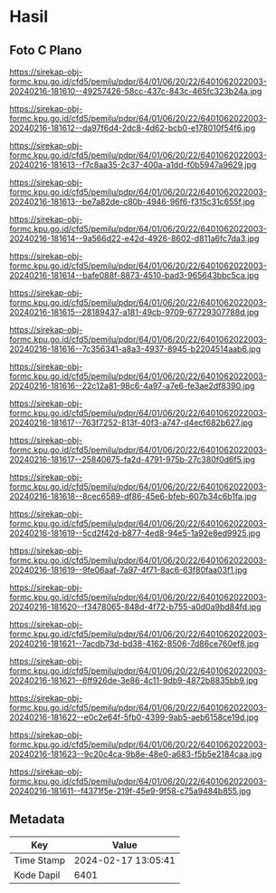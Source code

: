 # Hasil

## Foto C Plano

https://sirekap-obj-formc.kpu.go.id/cfd5/pemilu/pdpr/64/01/06/20/22/6401062022003-20240216-181610--49257426-58cc-437c-843c-465fc323b24a.jpg

https://sirekap-obj-formc.kpu.go.id/cfd5/pemilu/pdpr/64/01/06/20/22/6401062022003-20240216-181612--da97f6d4-2dc8-4d62-bcb0-e178010f54f6.jpg

https://sirekap-obj-formc.kpu.go.id/cfd5/pemilu/pdpr/64/01/06/20/22/6401062022003-20240216-181613--f7c8aa35-2c37-400a-a1dd-f0b5947a9629.jpg

https://sirekap-obj-formc.kpu.go.id/cfd5/pemilu/pdpr/64/01/06/20/22/6401062022003-20240216-181613--be7a82de-c80b-4946-96f6-f315c31c655f.jpg

https://sirekap-obj-formc.kpu.go.id/cfd5/pemilu/pdpr/64/01/06/20/22/6401062022003-20240216-181614--9a566d22-e42d-4926-8602-d811a6fc7da3.jpg

https://sirekap-obj-formc.kpu.go.id/cfd5/pemilu/pdpr/64/01/06/20/22/6401062022003-20240216-181614--bafe088f-8873-4510-bad3-965643bbc5ca.jpg

https://sirekap-obj-formc.kpu.go.id/cfd5/pemilu/pdpr/64/01/06/20/22/6401062022003-20240216-181615--28189437-a181-49cb-9709-67729307788d.jpg

https://sirekap-obj-formc.kpu.go.id/cfd5/pemilu/pdpr/64/01/06/20/22/6401062022003-20240216-181616--7c356341-a8a3-4937-8945-b2204514aab6.jpg

https://sirekap-obj-formc.kpu.go.id/cfd5/pemilu/pdpr/64/01/06/20/22/6401062022003-20240216-181616--22c12a81-98c6-4a97-a7e6-fe3ae2df8390.jpg

https://sirekap-obj-formc.kpu.go.id/cfd5/pemilu/pdpr/64/01/06/20/22/6401062022003-20240216-181617--763f7252-813f-40f3-a747-d4ecf682b627.jpg

https://sirekap-obj-formc.kpu.go.id/cfd5/pemilu/pdpr/64/01/06/20/22/6401062022003-20240216-181617--25840675-fa2d-4791-975b-27c380f0d6f5.jpg

https://sirekap-obj-formc.kpu.go.id/cfd5/pemilu/pdpr/64/01/06/20/22/6401062022003-20240216-181618--8cec6589-df86-45e6-bfeb-607b34c6b1fa.jpg

https://sirekap-obj-formc.kpu.go.id/cfd5/pemilu/pdpr/64/01/06/20/22/6401062022003-20240216-181619--5cd2f42d-b877-4ed8-94e5-1a92e8ed9925.jpg

https://sirekap-obj-formc.kpu.go.id/cfd5/pemilu/pdpr/64/01/06/20/22/6401062022003-20240216-181619--9fe06aaf-7a97-4f71-8ac6-63f80faa03f1.jpg

https://sirekap-obj-formc.kpu.go.id/cfd5/pemilu/pdpr/64/01/06/20/22/6401062022003-20240216-181620--f3478065-848d-4f72-b755-a0d0a9bd84fd.jpg

https://sirekap-obj-formc.kpu.go.id/cfd5/pemilu/pdpr/64/01/06/20/22/6401062022003-20240216-181621--7acdb73d-bd38-4162-8506-7d86ce760ef8.jpg

https://sirekap-obj-formc.kpu.go.id/cfd5/pemilu/pdpr/64/01/06/20/22/6401062022003-20240216-181621--6ff926de-3e86-4c11-9db9-4872b8835bb9.jpg

https://sirekap-obj-formc.kpu.go.id/cfd5/pemilu/pdpr/64/01/06/20/22/6401062022003-20240216-181622--e0c2e64f-5fb0-4399-9ab5-aeb6158ce19d.jpg

https://sirekap-obj-formc.kpu.go.id/cfd5/pemilu/pdpr/64/01/06/20/22/6401062022003-20240216-181623--9c20c4ca-9b8e-48e0-a683-f5b5e2184caa.jpg

https://sirekap-obj-formc.kpu.go.id/cfd5/pemilu/pdpr/64/01/06/20/22/6401062022003-20240216-181611--f4371f5e-219f-45e9-9f58-c75a9484b855.jpg


## Metadata

| Key        | Value               |
| ---------- | ------------------- |
| Time Stamp | 2024-02-17 13:05:41 |
| Kode Dapil | 6401                |



